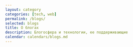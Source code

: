 ```yaml
---
layout: category
categories: [tech, web]
permalink: /blogs/
selected: blogs
title: О блогах
description: Блогосфера и технологии, ее поддерживающие
calendar: calendars/blogs.md
---
```


